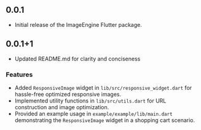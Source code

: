 ## 0.0.1

- Initial release of the ImageEngine Flutter package.

## 0.0.1+1

- Updated README.md for clarity and conciseness 

### Features
- Added `ResponsiveImage` widget in `lib/src/responsive_widget.dart` for hassle-free optimized responsive images.
- Implemented utility functions in `lib/src/utils.dart` for URL construction and image optimization.
- Provided an example usage in `example/example/lib/main.dart` demonstrating the `ResponsiveImage` widget in a shopping cart scenario.
